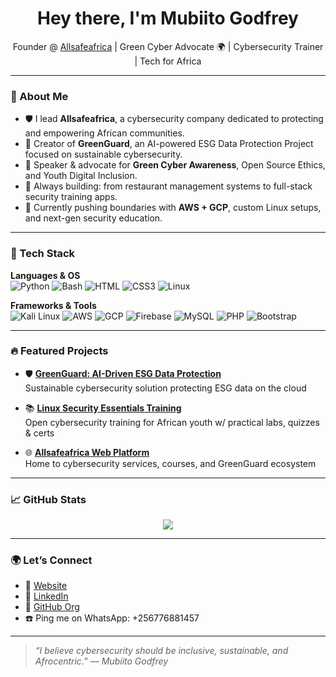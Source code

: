 <h1 align="center">Hey there, I'm Mubiito Godfrey</h1>
<p align="center">
Founder @ <a href="https://allsafeafrica.netlify.app">Allsafeafrica</a> | Green Cyber Advocate 🌍 | Cybersecurity Trainer | Tech for Africa
</p>

---

### 💬 About Me
- 🛡️ I lead **Allsafeafrica**, a cybersecurity company dedicated to protecting and empowering African communities.
- 🌿 Creator of **GreenGuard**, an AI-powered ESG Data Protection Project focused on sustainable cybersecurity.
- 📢 Speaker & advocate for **Green Cyber Awareness**, Open Source Ethics, and Youth Digital Inclusion.
- 🧠 Always building: from restaurant management systems to full-stack security training apps.
- 🎯 Currently pushing boundaries with **AWS + GCP**, custom Linux setups, and next-gen security education.

---

### 🚀 Tech Stack
**Languages & OS**  
![Python](https://img.shields.io/badge/Python-3776AB?style=flat&logo=python&logoColor=white)
![Bash](https://img.shields.io/badge/Bash-4EAA25?style=flat&logo=gnubash&logoColor=white)
![HTML](https://img.shields.io/badge/HTML5-E34F26?style=flat&logo=html5&logoColor=white)
![CSS3](https://img.shields.io/badge/CSS3-1572B6?style=flat&logo=css3&logoColor=white)
![Linux](https://img.shields.io/badge/Linux-FCC624?style=flat&logo=linux&logoColor=black)

**Frameworks & Tools**  
![Kali Linux](https://img.shields.io/badge/Kali_Linux-557C94?style=flat&logo=kalilinux&logoColor=white)
![AWS](https://img.shields.io/badge/AWS-232F3E?style=flat&logo=amazonaws&logoColor=white)
![GCP](https://img.shields.io/badge/GCP-4285F4?style=flat&logo=googlecloud&logoColor=white)
![Firebase](https://img.shields.io/badge/Firebase-FFCA28?style=flat&logo=firebase&logoColor=black)
![MySQL](https://img.shields.io/badge/MySQL-4479A1?style=flat&logo=mysql&logoColor=white)
![PHP](https://img.shields.io/badge/PHP-777BB4?style=flat&logo=php&logoColor=white)
![Bootstrap](https://img.shields.io/badge/Bootstrap-7952B3?style=flat&logo=bootstrap&logoColor=white)

---

### 🔥 Featured Projects

- 🛡️ **[GreenGuard: AI-Driven ESG Data Protection](https://github.com/Allsafeafrica/greenguard-esg)**  
  Sustainable cybersecurity solution protecting ESG data on the cloud

- 📚 **[Linux Security Essentials Training](https://allsafeafrica.github.io/cybersecurity-courses/index.html)**  
  Open cybersecurity training for African youth w/ practical labs, quizzes & certs

- 🌐 **[Allsafeafrica Web Platform](https://allsafeafrica.netlify.app/)**  
  Home to cybersecurity services, courses, and GreenGuard ecosystem

---

### 📈 GitHub Stats

<p align="center">
  <img src="https://github-readme-stats.vercel.app/api?username=mubiitogodfrey&show_icons=true&theme=radical" />
</p>

---

### 🌍 Let’s Connect

- 🔗 [Website](https://allsafeafrica.netlify.app)  
- 💼 [LinkedIn](https://www.linkedin.com/in/mubiito-godfrey/)  
- 🧠 [GitHub Org](https://github.com/Allsafeafrica)  
- ☎️ Ping me on WhatsApp: +256776881457  

---

> _“I believe cybersecurity should be inclusive, sustainable, and Afrocentric.” — Mubiito Godfrey_
